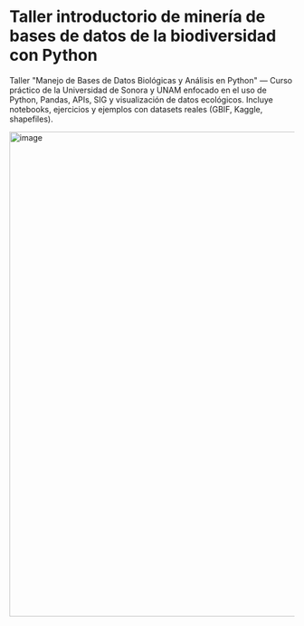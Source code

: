 # Taller introductorio de minería de bases de datos de la biodiversidad con Python


Taller "Manejo de Bases de Datos Biológicas y Análisis en Python" — Curso práctico de la Universidad de Sonora y UNAM enfocado en el uso de Python, Pandas, APIs, SIG y visualización de datos ecológicos. Incluye notebooks, ejercicios y ejemplos con datasets reales (GBIF, Kaggle, shapefiles).



<img width="1295" height="855" alt="image" src="https://github.com/user-attachments/assets/f41ac5a9-2726-4385-9adc-f7b328d8349b" />
